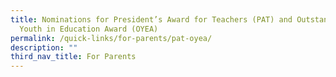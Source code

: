 ```yaml
---
title: Nominations for President’s Award for Teachers (PAT) and Outstanding
  Youth in Education Award (OYEA)
permalink: /quick-links/for-parents/pat-oyea/
description: ""
third_nav_title: For Parents
---
```

